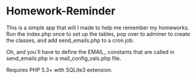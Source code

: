 Homework-Reminder
=================
This is a simple app that will I made to help me remember my homeworks. Run the index.php once to set up the tables, pop over to adminer to create the classes, and add send_emails.php to a cron job.


Oh, and you'll have to define the EMAIL_ constants that are called in send_emails.php in a mail_config_vals.php file.


Requires PHP 5.3+ with SQLite3 extension.